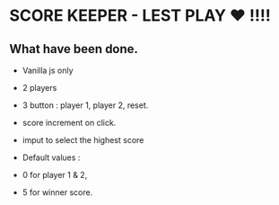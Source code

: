 # SCORE KEEPER - LEST PLAY  :hearts: !!!!

## What have been done.

* Vanilla js only
* 2 players
* 3 button : player 1, player 2, reset.
* score increment on click.
* imput to select the highest score
* Default values :

 * 0 for player 1 & 2,

 * 5 for winner score.

